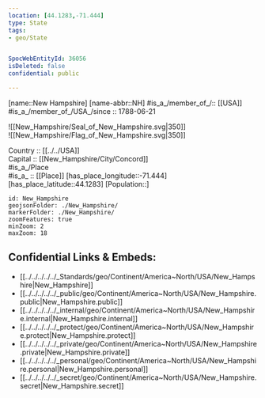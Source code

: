 ```yaml
---
location: [44.1283,-71.444] 
type: State
tags:
- geo/State


SpocWebEntityId: 36056
isDeleted: false
confidential: public

---
```

[name::New Hampshire] 
[name-abbr::NH] 
#is_a_/member_of_/:: [[USA]]
#is_a_/member_of_/USA_/since :: 1788-06-21 

![[New_Hampshire/Seal_of_New_Hampshire.svg|350]]  
![[New_Hampshire/Flag_of_New_Hampshire.svg|350]]  

Country :: [[../../USA]]  
Capital :: [[New_Hampshire/City/Concord]]  
#is_a_/Place  
#is_a_ :: [[Place]] 
[has_place_longitude::-71.444] 
[has_place_latitude::44.1283] 
[Population::] 



```leaflet
id: New_Hampshire
geojsonFolder: ./New_Hampshire/
markerFolder: ./New_Hampshire/
zoomFeatures: true 
minZoom: 2 
maxZoom: 18
```


## Confidential Links & Embeds: 
- [[../../../../../_Standards/geo/Continent/America~North/USA/New_Hampshire|New_Hampshire]] 
- [[../../../../../_public/geo/Continent/America~North/USA/New_Hampshire.public|New_Hampshire.public]] 
- [[../../../../../_internal/geo/Continent/America~North/USA/New_Hampshire.internal|New_Hampshire.internal]] 
- [[../../../../../_protect/geo/Continent/America~North/USA/New_Hampshire.protect|New_Hampshire.protect]] 
- [[../../../../../_private/geo/Continent/America~North/USA/New_Hampshire.private|New_Hampshire.private]] 
- [[../../../../../_personal/geo/Continent/America~North/USA/New_Hampshire.personal|New_Hampshire.personal]] 
- [[../../../../../_secret/geo/Continent/America~North/USA/New_Hampshire.secret|New_Hampshire.secret]] 
